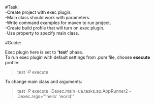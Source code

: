 #Task:  
  -Create project with exec plugin.  
  -Main class should work with parameters.  
  -Write command examples for maven to run project.  
  -Create build profile that will turn on exec plugin.  
  -Use property to specify main class.
  
#Guide:  

Exec plugin here is set to <b>'test'</b> phase.  
To run exec plugin with default settings from .pom file, choose <b>execute</b> profile:  
>test -P execute  
  
To change main class and arguments:    
>test -P execute -Dexec.main=ua.tasks.ap.AppRunner2 -Dexec.args="'hello' 'world'"
